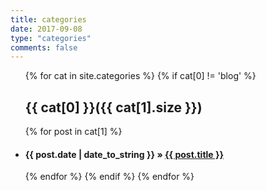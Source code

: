```yaml
---
title: categories
date: 2017-09-08
type: "categories"
comments: false
---
```

<ul class="list-unstyled">
{% for cat in site.categories %} 
	{% if cat[0] != 'blog' %} 
   <a name="{{ cat[0] }}"></a>
   <h2>{{ cat[0] }}({{ cat[1].size }})</h2> 
     {% for post in cat[1] %} 
    <li><h4><span>{{ post.date | date_to_string }}</span> &raquo; <a href="{{ post.url }}">{{ post.title }}</a></h4></li>
	{% endfor %} 
   {% endif %} 
{% endfor %} 
</ul>